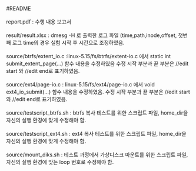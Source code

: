 #README
<br />
<br />
report.pdf
: 수행 내용 보고서
<br />
<br />
result/result.xlsx
: dmesg -H 로 출력한 로그 파일 (time,path,inode,offset, 첫번째 로그 time의 경우 실험 시작 후 시간으로 조정하였음.
<br />
<br />
source/btrfs/extent_io.c
:linux-5.15/fs/btrfs/extent-io.c 에서 static int submit_extent_page(...) 함수 내용을 수정하였음
수정 시작 부분과 끝 부분은 //edit start 와 //edit end로 표기하였음.
<br />
<br />
source/ext4/page-io.c
: linux-5.15/fs/ext4/page-io.c 에서 void ext4_io_submit(...) 함수 내용을 수정하였음. 수정 시작 부분과 끝 부분은 //edit start 와 //edit end로 표기하였음.
<br />
<br />
source/testscript_btrfs.sh
: btrfs 복사 테스트를 위한 스크립트 파일, home_dir을 자신의 실행 환경에 맞게 수정해야 함.
<br />
<br />
source/testscript_ext4.sh
: ext4 복사 테스트를 위한 스크립트 파일, home_dir을 자신의 실행 환경에 맞게 수정해야 함.
<br />
<br />
source/mount_diks.sh
: 테스트 과정에서 가상디스크 마운트를 위한 스크립트 파일, 자신의 실행 환경에 맞는 loop 번호로 수정해야 함.
